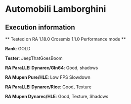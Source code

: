 # Automobili Lamborghini 

## Execution information

** Tested on RA 1.18.0 Crossmix 1.1.0 Performance mode **

**Rank**: GOLD

**Tester**: JeepThatGoesBoom


**RA ParaLLEl Dynarec/Gln64**: Good, shadows

**RA Mupen Pure/HLE**: Low FPS Slowdown

**RA ParaLLEl Dynarec/Rice**: Good, Texture

**RA Mupen Dynarec/HLE**: Good, Texture, Shadows